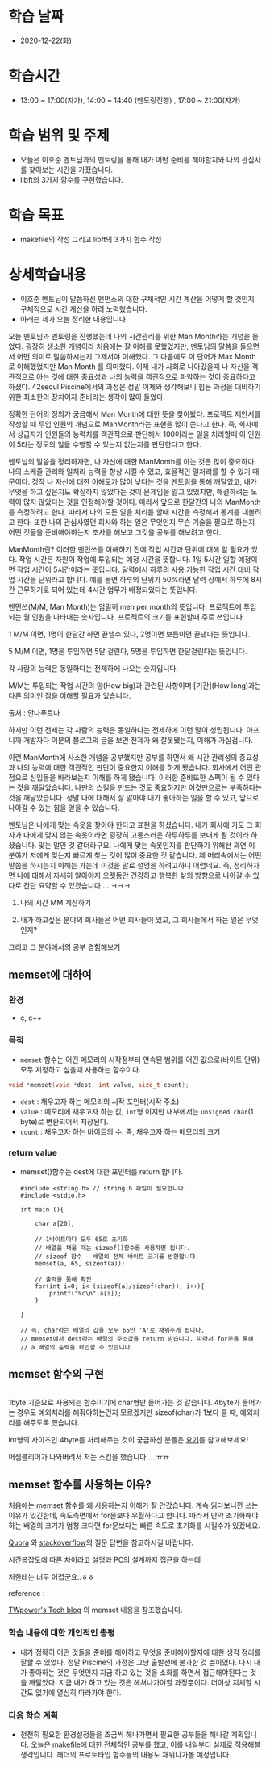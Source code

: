 # 학습 날짜  

* 2020-12-22(화)  



# 학습시간

* 13:00 ~ 17:00(자가), 14:00 ~ 14:40 (멘토링진행) , 17:00 ~ 21:00(자가)  



# 학습 범위 및 주제 

* 오늘은 이호준 멘토님과의 멘토링을 통해 내가 어떤 준비를 해야할지와 나의 관심사를 찾아보는 시간을 가졌습니다.
* libft의 3가지 함수를 구현했습니다.



# 학습 목표

* makefile의 작성 그리고 libft의 3가지 함수 작성  



# 상세학습내용

* 이호준 멘토님이 말씀하신 맨먼스의 대한 구체적인 시간 계산을 어떻게 할 것인지 구체적으로 시간 계산을 하려 노력했습니다.
* 아래는 제가 오늘 정리한 내용입니다.

오늘 멘토님과 멘토링을 진행했는데 나의 시간관리를 위한 Man Month라는 개념을 들었다. 굉장히 생소한 개념이라 처음에는 잘 이해를 못했었지만, 멘토님의 말씀을 들으면서 어떤 의미로 말씀하시는지 그제서야 이해했다. 그 다음에도 이 단어가 Max Month로 이해했었지만 Man Month 를 의미했다. 이제 내가 사회로 나아갔을때 나 자신을 객관적으로 아는 것에 대한 중요성과 나의 능력을 객관적으로 파악하는 것이 중요하다고 하셨다. 42seoul Piscine에서의 과정은 정말 이제와 생각해보니 힘든 과정을 대비하기 위한 최소한의 장치이자 준비라는 생각이 많이 들었다.


정확한 단어의 정의가 궁금해서 Man Month에 대한 뜻을 찾아봤다. 프로젝트 제안서를 작성할 때 투입 인원의 개념으로 ManMonth라는 표현을 많이 쓴다고 한다. 즉, 회사에서 상급자가 인원들의 능력치를 객관적으로 판단해서 100이라는 일을 처리할때 이 인원이 5라는 정도의 일을 수행할 수 있는지 없는지를 판단한다고 한다.


멘토님의 말씀을 정리하자면, 나 자신에 대한 ManMonth를 아는 것은 많이 중요하다. 나의 스케쥴 관리와 일처리 능력을 향상 시킬 수 있고, 효율적인 일처리를 할 수 있기 때문이다. 정작 나 자신에 대한 이해도가 많이 낮다는 것을 멘토링을 통해 깨달았고, 내가 무엇을 하고 싶은지도 확실하지 않았다는 것이 문제임을 알고 있었지만, 해결하려는 노력이 많지 않았다는 것을 인정해야할 것이다. 따라서 앞으로 한달간의 나의 ManMonth를 측정하려고 한다. 따라서 나의 모든 일을 처리를 할때 시간을 측정해서 통계를 내볼려고 한다. 또한 나의 관심사였던 회사와 하는 일은 무엇인지 무슨 기술을 필요로 하는지 어떤 것들을 준비해야하는지 조사를 해보고 그것을 공부를 해보려고 한다.



ManMonth란?
이러한 맨먼쓰를 이해하기 전에 작업 시간과 단위에 대해 알 필요가 있다.
작업 시간은 자원이 작업에 투입되는 예정 시간을 뜻합니다. 1일 5시간 일할 예정이면 작업 시간이 5시간이라는 뜻입니다.
달력에서 하루의 사용 가능한 작업 시간 대비 작업 시간을 단위라고 합니다.
예를 들면 하루의 단위가 50%라면 달력 상에서 하루에 8시간 근무하기로 되어 있는데 4시간 업무가 배정되었다는 뜻입니다.

맨먼쓰(M/M, Man Month)는 엄밀히 men per month의 뜻입니다.
프로젝트에 투입되는 월 인원을 나타내는 숫자입니다. 프로젝트의 크기를 표현할때 주로 쓰입니다.

1 M/M 이면,
1명이 한달간 하면 끝낼수 있다,
2명이면 보름이면 끝낸다는 뜻입니다.

5 M/M 이면,
1명을 투입하면 5달 걸린다,
5명을 투입하면 한달걸린다는 뜻입니다.

각 사람의 능력은 동일하다는 전제하에 나오는 숫자입니다.

M/M는 투입되는 작업 시간의 양(How big)과 관련된 사항이며 [기간](How long)과는 다른 의미인 점을 이해할 필요가 있습니다.


출처 : 안나푸르나

하지만 이런 전제는 각 사람의 능력은 동일하다는 전제하에 이런 말이 성립됩니다.
아프니까 개발자다 이분의 블로그의 글을 보면 전제가 왜 잘못됐는지, 이해가 가실겁니다.

  

이런 ManMonth에 사소한 개념을 공부했지만 공부를 하면서 왜 시간 관리성의 중요성과 나의 능력에 대한 객관적인 판단이 중요한지 이해를 하게 됐습니다. 회사에서 어떤 관점으로 신입들을 바라보는지 이해를 하게 됐습니다. 이러한 준비또한 스펙이 될 수 있다는 것을 깨달았습니다. 나만의 스킬을 만드는 것도 중요하지만 이것만으로는 부족하다는 것을 깨달았습니다. 정말 나에 대해서 잘 알아야 내가 좋아하는 일을 할 수 있고, 앞으로 나아갈 수 있는 힘을 얻을 수 있습니다.




멘토님은 나에게 맞는 속옷을 찾아야 한다고 표현을 하셨습니다. 내가 회사에 가도 그 회사가 나에게 맞지 않는 속옷이라면 굉장히 고통스러운 하루하루를  보내게 될 것이라 하셨습니다. 맞는 말인 것 같더라구요. 나에게 맞는 속옷인지를 판단하기 위해선 과연 이 분야가 저에게 맞는지 빠르게 찾는 것이 많이 중요한 것 같습니다. 제 머리속에서는 어떤 말씀을 하시는지 이해는 가는데 이것을 말로 설명을 하려고하니 어렵네요. 즉, 정리하자면 나에 대해서 자세히 알아야지 오랫동안 건강하고 행복한 삶의 방향으로 나아갈 수 있다로 간단 요약할 수 있겠습니다 ... ㅋㅋㅋ

 

1. 나의 시간 MM 계산하기

2. 내가 하고싶은 분야의 회사들은 어떤 회사들이 있고, 그 회사들에서 하는 일은 무엇인지?

그리고 그 분야에서의 공부 경험해보기



## memset에 대하여

### 환경

* c, c++

### 목적

* ```memset``` 함수는 어떤 메모리의 시작점부터 연속된 범위를 어떤 값으로(바이트 단위) 모두 지정하고 싶을때 사용하는 함수이다.

```c
void *memset(void *dest, int value, size_t count);
```

* ```dest``` : 채우고자 하는 메모리의 시작 포인터(시작 주소)
* ```value``` : 메모리에 채우고자 하는 값, ```int```형 이지만 내부에서는 ```unsigned char```(1 byte)로 변환되어서 저장된다.
* ```count``` : 채우고자 하는 바이트의 수. 즉, 채우고자 하는 메모리의 크기



### return value 

* memset()함수는 dest에 대한 포인터를 return 합니다. 

  ```
  #include <string.h> // string.h 파일이 필요합니다.
  #include <stdio.h>
  
  int main (){
  
      char a[20];
  
      // 1바이트마다 모두 65로 초기화
      // 배열을 채울 때는 sizeof()함수를 사용하면 됩니다.
      // sizeof 함수 - 배열의 전체 바이트 크기를 반환합니다.
      memset(a, 65, sizeof(a));
  
      // 출력을 통해 확인
      for(int i=0; i< (sizeof(a)/sizeof(char)); i++){
          printf("%c\n",a[i]);
      }
  
  }
  
  // 즉, char라는 배열의 값을 모두 65인 'A'로 채워주게 됩니다.
  // memset에서 dest라는 배열의 주소값을 return 받습니다. 따라서 for문을 통해
  // a 배열의 출력을 확인할 수 있습니다.
  ```



## memset 함수의 구현

```c

```



1byte 기준으로 사용되는 함수이기에 char형만 들어가는 것 같습니다. 4byte가 들어가는 경우도 예외처리를 해줘야하는건지 모르겠지만 sizeof(char)가 1보다 클 때, 예외처리를 해주도록 했습니다.

int형의 사이즈인 4byte를 처리해주는 것이  궁금하신 분들은 [요기](https://msparkms.tistory.com/entry/4Byte-Memset-%EA%B5%AC%ED%98%84)를 참고해보세요! 

어셈블리어가 나와버려서 저는 스킵을 했습니다.....ㅠㅠ

## memset 함수를 사용하는 이유?

처음에는 memset 함수를 왜 사용하는지 이해가 잘 안갔습니다. 계속 읽다보니깐 쓰는 이유가 있긴한데, 속도측면에서 for문보다 우월하다고 합니다. 따라서 만약 초기화해야하는 배열의 크기가 엄청 크다면 for문보다는 빠른 속도로 초기화를 시킬수가 있겠네요.



[Quora](https://www.quora.com/What-makes-memset-so-fast) 와 [stackoverflow](https://stackoverflow.com/questions/7367677/is-memset-more-efficient-than-for-loop-in-c)의 질문 답변을 참고하시길 바랍니다. 

시간복잡도에 따른 차이라고 설명과 PC의 설계까지 접근을 하는데

저한테는 너무 어렵군요..ㅎㅎ 







reference : 

[TWpower's Tech blog](twpower.github.io/79-usage-of-memset-function) 의 memset 내용을 참조했습니다. 



### 학습 내용에 대한 개인적인 총평

* 내가 정확히 어떤 것들을 준비를 해야하고 무엇을 준비해야할지에 대한 생각 정리를 잘할 수 있었다. 정말 Piscine의 과정은 그냥 출발선에 불과한 것 뿐이였다. 다시 내가 좋아하는 것은 무엇인지 지금 하고 있는 것을 소화를 하면서 접근해야된다는 것을 깨달았다. 지금 내가 하고 있는 것은 헤쳐나가야할 과정뿐이다. 더이상 지체할 시간도 없기에 열심히 따라가야 한다.


### 다음 학습 계획 

* 천천히 필요한 환경설정들을 조금씩 해나가면서 필요한 공부들을 해나갈 계획입니다. 오늘은 makefile에 대한 전체적인 공부를 했고, 이를 내일부터 실제로 적용해볼 생각입니다. 헤더의 프로토타입 함수들의 내용도 채워나가볼 예정입니다.

